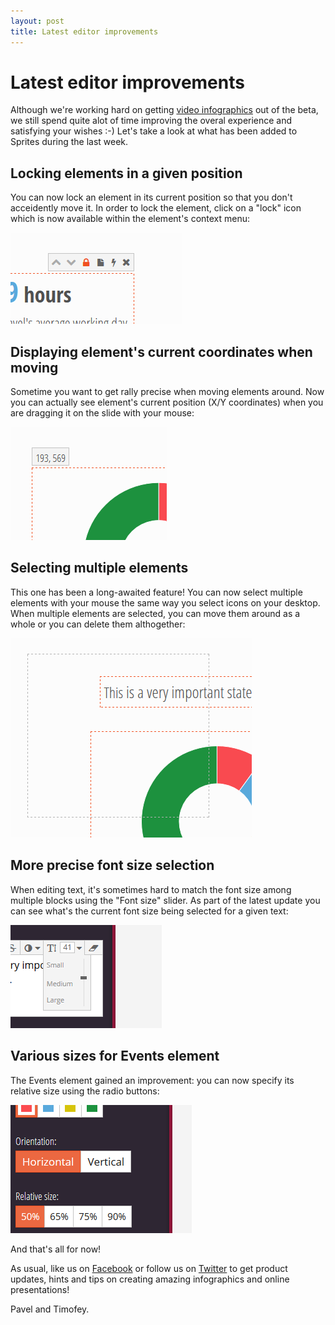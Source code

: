 ```yaml
---
layout: post
title: Latest editor improvements
---
```


# Latest editor improvements

Although we're working hard on getting [video infographics](https://spritesapp.com/video) out of the beta, we still spend quite alot of time improving the overal experience and satisfying your wishes :-) Let's take a look at what has been added to Sprites during the last week.

## Locking elements in a given position

You can now lock an element in its current position so that you don't acceidently move it. In order to lock the element, click on a "lock" icon which is now available within the element's context menu:

![Locking element position](/assets/img/posts/editor-lock.png "Locking element position")

## Displaying element's current coordinates when moving

Sometime you want to get rally precise when moving elements around. Now you can actually see element's current position (X/Y coordinates) when you are dragging it on the slide with your mouse:

![Element coordinates](/assets/img/posts/editor-coordinates.png "Element coordinates")

## Selecting multiple elements

This one has been a long-awaited feature! You can now select multiple elements with your mouse the same way you select icons on your desktop. When multiple elements are selected, you can move them around as a whole or you can delete them althogether:

![Selecting multiple elements](/assets/img/posts/editor-multi-select.png "Selecting multiple elements")

## More precise font size selection

When editing text, it's sometimes hard to match the font size among multiple blocks using the "Font size" slider. As part of the latest update you can see what's the current font size being selected for a given text:

![Text font size](/assets/img/posts/editor-font-size.png "Text font size")

## Various sizes for Events element

The Events element gained an improvement: you can now specify its relative size using the radio buttons:

![Events element size](/assets/img/posts/editor-relative-events.png "Events element size")

And that's all for now!

As usual, like us on [Facebook](https://facebook.com/spritesapp) or follow us on [Twitter](https://twitter.com/spritesapp) to get product updates, hints and tips on creating amazing infographics and online presentations!

Pavel and Timofey.

